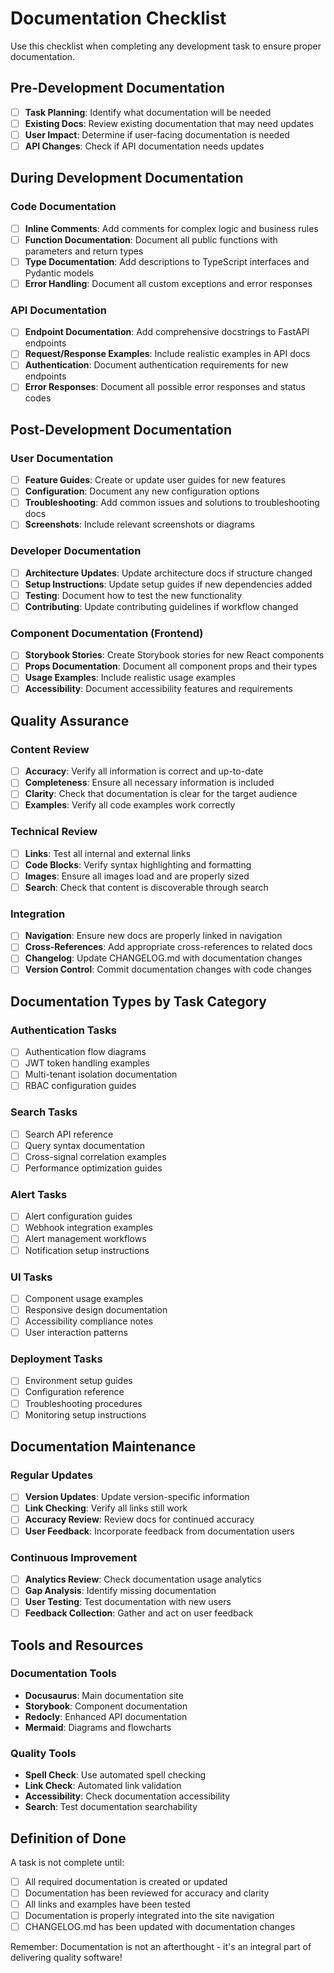 # Documentation Checklist

Use this checklist when completing any development task to ensure proper documentation.

## Pre-Development Documentation

- [ ] **Task Planning**: Identify what documentation will be needed
- [ ] **Existing Docs**: Review existing documentation that may need updates
- [ ] **User Impact**: Determine if user-facing documentation is needed
- [ ] **API Changes**: Check if API documentation needs updates

## During Development Documentation

### Code Documentation
- [ ] **Inline Comments**: Add comments for complex logic and business rules
- [ ] **Function Documentation**: Document all public functions with parameters and return types
- [ ] **Type Documentation**: Add descriptions to TypeScript interfaces and Pydantic models
- [ ] **Error Handling**: Document all custom exceptions and error responses

### API Documentation
- [ ] **Endpoint Documentation**: Add comprehensive docstrings to FastAPI endpoints
- [ ] **Request/Response Examples**: Include realistic examples in API docs
- [ ] **Authentication**: Document authentication requirements for new endpoints
- [ ] **Error Responses**: Document all possible error responses and status codes

## Post-Development Documentation

### User Documentation
- [ ] **Feature Guides**: Create or update user guides for new features
- [ ] **Configuration**: Document any new configuration options
- [ ] **Troubleshooting**: Add common issues and solutions to troubleshooting docs
- [ ] **Screenshots**: Include relevant screenshots or diagrams

### Developer Documentation
- [ ] **Architecture Updates**: Update architecture docs if structure changed
- [ ] **Setup Instructions**: Update setup guides if new dependencies added
- [ ] **Testing**: Document how to test the new functionality
- [ ] **Contributing**: Update contributing guidelines if workflow changed

### Component Documentation (Frontend)
- [ ] **Storybook Stories**: Create Storybook stories for new React components
- [ ] **Props Documentation**: Document all component props and their types
- [ ] **Usage Examples**: Include realistic usage examples
- [ ] **Accessibility**: Document accessibility features and requirements

## Quality Assurance

### Content Review
- [ ] **Accuracy**: Verify all information is correct and up-to-date
- [ ] **Completeness**: Ensure all necessary information is included
- [ ] **Clarity**: Check that documentation is clear for the target audience
- [ ] **Examples**: Verify all code examples work correctly

### Technical Review
- [ ] **Links**: Test all internal and external links
- [ ] **Code Blocks**: Verify syntax highlighting and formatting
- [ ] **Images**: Ensure all images load and are properly sized
- [ ] **Search**: Check that content is discoverable through search

### Integration
- [ ] **Navigation**: Ensure new docs are properly linked in navigation
- [ ] **Cross-References**: Add appropriate cross-references to related docs
- [ ] **Changelog**: Update CHANGELOG.md with documentation changes
- [ ] **Version Control**: Commit documentation changes with code changes

## Documentation Types by Task Category

### Authentication Tasks
- [ ] Authentication flow diagrams
- [ ] JWT token handling examples
- [ ] Multi-tenant isolation documentation
- [ ] RBAC configuration guides

### Search Tasks
- [ ] Search API reference
- [ ] Query syntax documentation
- [ ] Cross-signal correlation examples
- [ ] Performance optimization guides

### Alert Tasks
- [ ] Alert configuration guides
- [ ] Webhook integration examples
- [ ] Alert management workflows
- [ ] Notification setup instructions

### UI Tasks
- [ ] Component usage examples
- [ ] Responsive design documentation
- [ ] Accessibility compliance notes
- [ ] User interaction patterns

### Deployment Tasks
- [ ] Environment setup guides
- [ ] Configuration reference
- [ ] Troubleshooting procedures
- [ ] Monitoring setup instructions

## Documentation Maintenance

### Regular Updates
- [ ] **Version Updates**: Update version-specific information
- [ ] **Link Checking**: Verify all links still work
- [ ] **Accuracy Review**: Review docs for continued accuracy
- [ ] **User Feedback**: Incorporate feedback from documentation users

### Continuous Improvement
- [ ] **Analytics Review**: Check documentation usage analytics
- [ ] **Gap Analysis**: Identify missing documentation
- [ ] **User Testing**: Test documentation with new users
- [ ] **Feedback Collection**: Gather and act on user feedback

## Tools and Resources

### Documentation Tools
- **Docusaurus**: Main documentation site
- **Storybook**: Component documentation
- **Redocly**: Enhanced API documentation
- **Mermaid**: Diagrams and flowcharts

### Quality Tools
- **Spell Check**: Use automated spell checking
- **Link Check**: Automated link validation
- **Accessibility**: Check documentation accessibility
- **Search**: Test documentation searchability

## Definition of Done

A task is not complete until:
- [ ] All required documentation is created or updated
- [ ] Documentation has been reviewed for accuracy and clarity
- [ ] All links and examples have been tested
- [ ] Documentation is properly integrated into the site navigation
- [ ] CHANGELOG.md has been updated with documentation changes

Remember: Documentation is not an afterthought - it's an integral part of delivering quality software!